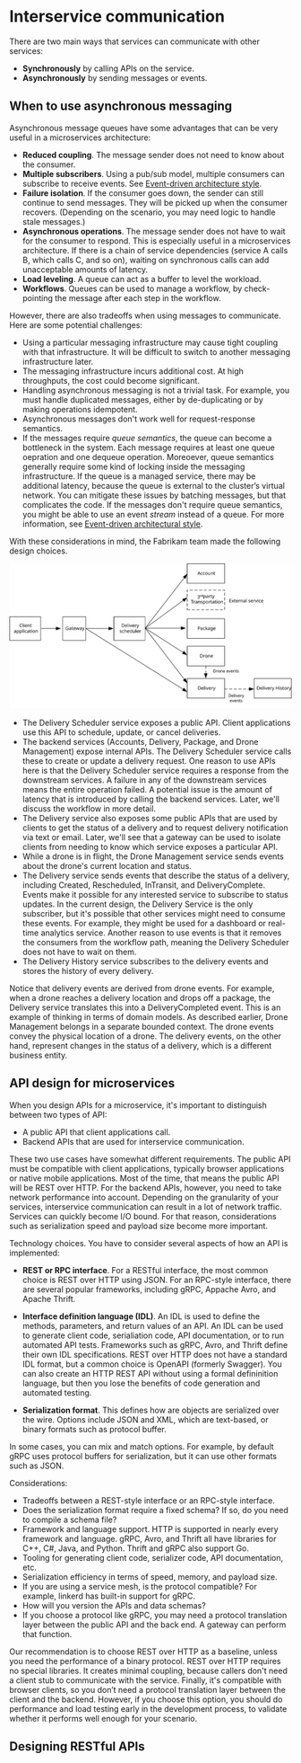 # Interservice communication

There are two main ways that services can communicate with other services:

- **Synchronously** by calling APIs on the service.
- **Asynchronously** by sending messages or events.   


## When to use asynchronous messaging

Asynchronous message queues have some advantages that can be very useful in a microservices architecture:

- **Reduced coupling**. The message sender does not need to know about the consumer. 
- **Multiple subscribers**. Using a pub/sub model, multiple consumers can subscribe to receive events. See [Event-driven architecture style](/azure/architecture/guide/architecture-styles/event-driven).
- **Failure isolation**. If the consumer goes down, the sender can still continue to send messages. They will be picked up when the consumer recovers. (Depending on the scenario, you may need logic to handle stale messages.)
- **Asynchronous operations**. The message sender does not have to wait for the consumer to respond. This is especially useful in a microservices architecture. If there is a chain of service dependencies (service A calls B, which calls C, and so on), waiting on synchronous calls can add unacceptable amounts of latency.
- **Load leveling**. A queue can act as a buffer to level the workload. 
- **Workflows**. Queues can be used to manage a workflow, by check-pointing the message after each step in the workflow.

However, there are also tradeoffs when using messages to communicate. Here are some potential challenges:

- Using a particular messaging infrastructure may cause tight coupling with that infrastructure. It will be difficult to switch to another messaging infrastructure later.
- The messaging infrastructure incurs additional cost. At high throughputs, the cost could become significant.
- Handling asynchronous messaging is not a trivial task. For example, you must handle duplicated messages, either by de-duplicating or by making operations idempotent. 
- Asynchronous messages don't work well for request-response semantics. 
- If the messages require *queue semantics*, the queue can become a bottleneck in the system. Each message requires at least one queue oepration and one dequeue operation. Moreoever, queue semantics generally require some kind of locking inside the messaging infrastructure. If the queue is a managed service, there may be additional latency, because the queue is external to the cluster’s virtual network. You can mitigate these issues by batching messages, but that complicates the code. If the messages don't require queue semantics, you might be able to use an event *stream* instead of a queue. For more information, see [Event-driven architectural style](../guide/architecture-styles/event-driven.md).  


With these considerations in mind, the Fabrikam team made the following design choices.

![](./images/communication.svg)

- The Delivery Scheduler service exposes a public API. Client applications use this API to schedule, update, or cancel deliveries.
- The backend services (Accounts, Delivery, Package, and Drone Management) expose internal APIs. The Delivery Scheduler service calls these to create or update a delivery request. One reason to use APIs here is that the Delivery Scheduler service requires a response from the downstream services. A failure in any of the downstream services means the entire operation failed. A potential issue is the amount of latency that is introduced by calling the backend services. Later, we'll discuss the workflow in more detail. 
- The Delivery service also exposes some public APIs that are used by clients to get the status of a delivery and to request delivery notification via text or email. Later, we'll see that a gateway can be used to isolate clients from needing to know which service exposes a particular API. 
- While a drone is in flight, the Drone Management service sends events about the drone's current location and status. 
- The Delivery service sends events that describe the status of a delivery, including Created, Rescheduled, InTransit, and DeliveryComplete. Events make it possible for any interested service to subscribe to status updates. In the current design, the Delivery Service is the only subscriber, but it's possible that other services might need to consume these events. For example, they might be used for a dashboard or real-time analytics service. Another reason to use events is that it removes the consumers from the workflow path, meaning the Delivery Scheduler does not have to wait on them.
- The Delivery History service subscribes to the delivery events and stores the history of every delivery. 

Notice that delivery events are derived from drone events. For example, when a drone reaches a delivery location and drops off a package, the Delivery service translates this into a DeliveryCompleted event. This is an example of thinking in terms of domain models. As described earlier, Drone Management belongs in a separate bounded context. The drone events convey the physical location of a drone. The delivery events, on the other hand, represent changes in the status of a delivery, which is a different business entity.
  

## API design for microservices

When you design APIs for a microservice, it's important to distinguish between two types of API:

- A public API that client applications call. 
- Backend APIs that are used for interservice communication.

These two use cases have somewhat different requirements. The public API must be compatible with client applications, typically browser applications or native mobile applications. Most of the time, that means the public API will be REST over HTTP. For the backend APIs, however, you need to take network performance into account. Depending on the granularity of your services, interservice communication can result in a lot of network traffic. Services can quickly become I/O bound. For that reason, considerations such as serialization speed and payload size become more important.

Technology choices. You have to consider several aspects of how an API is implemented:

- **REST or RPC interface**. For a RESTful interface, the most common choice is REST over HTTP using JSON. For an RPC-style interface, there are several popular frameworks, including gRPC, Appache Avro, and Apache Thrift.  

- **Interface definition language (IDL)**. An IDL is used to define the methods, parameters, and return values of an API. An IDL can be used to generate client code, serialiation code, API documentation, or to run automated API tests. Frameworks such as gRPC, Avro, and Thrift define their own IDL specifications. REST over HTTP does not have a standard IDL format, but a common choice is OpenAPI (formerly Swagger). You can also create an HTTP REST API without using a formal defininition language, but then you lose the benefits of code generation and automated testing.

- **Serialization format**. This defines how are objects are serialized over the wire. Options include JSON and XML, which are text-based, or binary formats such as protocol buffer. 

In some cases, you can mix and match options. For example, by default gRPC uses protocol buffers for serialization, but it can use other formats such as JSON.

Considerations:

- Tradeoffs between a REST-style interface or an RPC-style interface.
- Does the serialization format require a fixed schema? If so, do you need to compile a schema file?
- Framework and language support. HTTP is supported in nearly every framework and language. gRPC, Avro, and Thrift all have libraries for C++, C#, Java, and Python. Thrift and gRPC also support Go. 
- Tooling for generating client code, serializer code, API documentation, etc. 
- Serialization efficiency in terms of speed, memory, and payload size.
-  If you are using a service mesh, is the protocol compatible? For example, linkerd has built-in support for gRPC.
- How will you version the APIs and data schemas?
- If you choose a protocol like gRPC, you may need a protocol translation layer between the public API and the back end. A gateway can perform that function.

Our recommendation is to choose REST over HTTP as a baseline, unless you need the performance of a binary protocol. REST over HTTP requires no special libraries. It creates minimal coupling, because callers don't need a client stub to communicate with the service. Finally, it's compatible with browser clients, so you don’t need a protocol translation layer between the client and the backend. However, if you choose this option, you should do performance and load testing early in the development process, to validate whether it performs well enough for your scenario.

## Designing RESTful APIs

